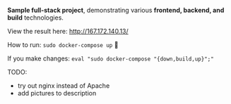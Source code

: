 
**Sample full-stack project**, demonstrating various **frontend, backend, and build** technologies.

View the result here: http://167.172.140.13/

How to run: `sudo docker-compose up` 🐋

If you make changes: `eval "sudo docker-compose "{down,build,up}";"`

TODO:
- try out nginx instead of Apache
- add pictures to description

<!-- https://www.digitalocean.com/community/tutorials/how-to-install-linux-apache-mysql-php-lamp-stack-ubuntu-18-04 -->
